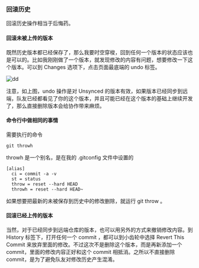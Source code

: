 ### 回滚历史

回滚历史操作相当于后悔药。

#### 回滚未被上传的版本

既然历史版本都已经保存了，那么我要时空穿梭，回到任何一个版本的状态应该也是可以的。比如我刚刚做了一个版本，就发现修改的内容有问题，想要修改一下这个版本。可以到 Changes 选项下，点击页面最底端的 undo 标签。

![dd](http://o86bpj665.bkt.clouddn.com/gitbeijing/undo.png)

注意，如上图，undo 操作是对 Unsynced 的版本有效，如果版本已经同步到远端，队友已经都看见了你的这个版本，并且可能已经在这个版本的基础上继续开发了，那么直接删除版本会给协作带来麻烦。

#### 命令行中做相同的事情

需要执行的命令

```
git throwh

```
throwh 是一个别名，是在我的 .gitconfig 文件中设置的

```
[alias]
  ci = commit -a -v
  st = status
  throw = reset --hard HEAD
  throwh = reset --hard HEAD~

```
如果想要把最新的未被保存到历史中的修改删除，就运行 git throw 。

#### 回滚已经上传的版本

当然，对于已经同步到远端仓库的版本，也可以用另外的方式来撤销修改内容。到 History 标签下，打开任何一个 commit ，都可以到小齿轮中选择 Revert This Commit 来放弃里面的修改。不过这次不是删除这个版本，而是再新添加一个 commit，里面的修改内容正好和这个 commit 相抵消。之所以不直接删除 commit，是为了避免队友对修改历史产生混淆。
